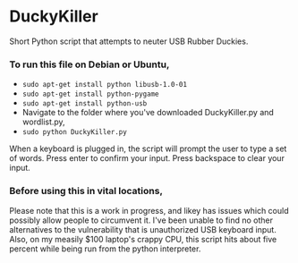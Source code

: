 # DuckyKiller
Short Python script that attempts to neuter USB Rubber Duckies.

### To run this file on Debian or Ubuntu,
* `sudo apt-get install python libusb-1.0-01`
* `sudo apt-get install python-pygame`
* `sudo apt-get install python-usb`
* Navigate to the folder where you've downloaded DuckyKiller.py and wordlist.py, 
* `sudo python DuckyKiller.py`

When a keyboard is plugged in, the script will prompt the user to 
type a set of words. Press enter to confirm your input. Press backspace
to clear your input.

### Before using this in vital locations,
Please note that this is a work in progress, and likey has issues
which could possibly allow people to circumvent it. I've been unable
to find no other alternatives to the vulnerability that is unauthorized
USB keyboard input. Also, on my measily $100 laptop's crappy CPU, this
script hits about five percent while being run from the python interpreter.
